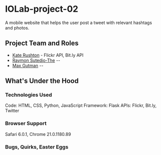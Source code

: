 IOLab-project-02
================
A mobile website that helps the user post a tweet with relevant hashtags and photos.

## Project Team and Roles
* [Kate Rushton](http://krushton.com) - Flickr API, Bit.ly API
* [Raymon Sutedjo-The]() -- 
* [Max Gutman]() -- 

## What's Under the Hood

### Technologies Used
Code: HTML, CSS, Python, JavaScript
Framework: Flask
APIs: Flickr, Bit.ly, Twitter

### Browser Support
Safari 6.0.1, Chrome 21.0.1180.89

### Bugs, Quirks, Easter Eggs
